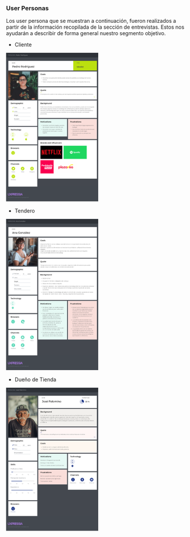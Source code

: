 <div style="page-break-before: always;">

### User Personas
Los user persona que se muestran a continuación, fueron realizados a partir de la información recopilada de la sección de entrevistas. Estos nos ayudarán a describir de forma general nuestro segmento objetivo.

- Cliente
<img style="width: 50%;" src="../../../img/elicitation/personas/client.png">

- Tendero
<img style="width: 50%;" src="../../../img/elicitation/personas/shopkeeper.png">

- Dueño de Tienda
<img style="width: 50%;" src="../../../img/elicitation/personas/owner.png">
